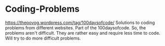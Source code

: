 # Coding-Problems
https://thepovog.wordpress.com/tag/100daysofcode/
Solutions to coding problems from different websites. Part of the 100daysofcode. So, the problems aren't difficult. They are rather easy and require less time to code. Will try to do more difficult problems. 
